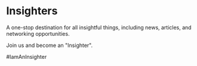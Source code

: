 # Insighters
A one-stop destination for all insightful things, including news, articles, and networking opportunities.

Join us and become an "Insighter".

#IamAnInsighter
